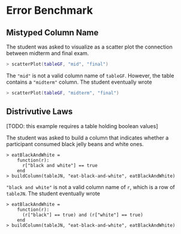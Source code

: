 # Error Benchmark

## Mistyped Column Name

The student was asked to visualize as a scatter plot the connection between midterm 
and final exam.

```lua
> scatterPlot(tableGF, "mid", "final")
```

The `"mid"` is not a valid column name of `tableGF`. However, the table 
contains a `"midterm"` column. The student eventually wrote

```lua
> scatterPlot(tableGF, "midterm", "final")
```

## Distrivutive Laws

[TODO: this example requires a table holding boolean values]

The student was asked to build a column that indicates whether a participant consumed
black jelly beans and white ones.

```
> eatBlackAndWhite =
    function(r):
      r["black and white"] == true
    end
> buildColumn(tableJN, "eat-black-and-white", eatBlackAndWhite)
```

`"black and white"` is not a valid column name of `r`, which is a row of `tableJN`.
The student eventually wrote

```
> eatBlackAndWhite =
    function(r):
      (r["black"] == true) and (r["white"] == true)
    end
> buildColumn(tableJN, "eat-black-and-white", eatBlackAndWhite)
```

